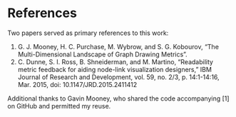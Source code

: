 # References

Two papers served as primary references to this work:

1. G. J. Mooney, H. C. Purchase, M. Wybrow, and S. G. Kobourov, “The Multi-Dimensional Landscape of Graph Drawing Metrics”.
2. C. Dunne, S. I. Ross, B. Shneiderman, and M. Martino, “Readability metric feedback for aiding node-link visualization designers,” IBM Journal of Research and Development, vol. 59, no. 2/3, p. 14:1-14:16, Mar. 2015, doi: 10.1147/JRD.2015.2411412

Additional thanks to Gavin Mooney, who shared the code accompanying [1] on GitHub and permitted my reuse.
